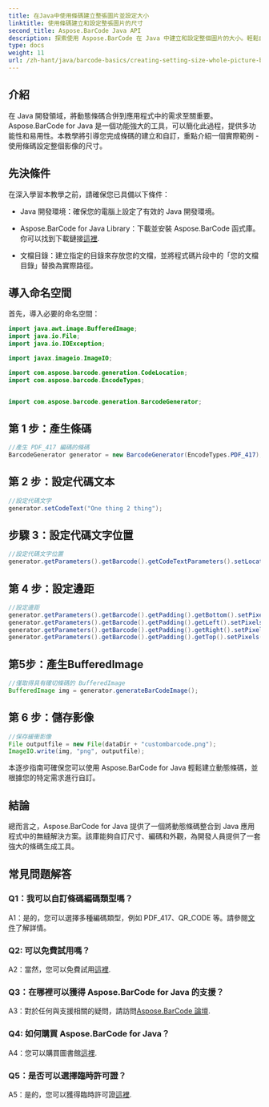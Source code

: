 ```yaml
---
title: 在Java中使用條碼建立整張圖片並設定大小
linktitle: 使用條碼建立和設定整張圖片的尺寸
second_title: Aspose.BarCode Java API
description: 探索使用 Aspose.BarCode 在 Java 中建立和設定整個圖片的大小。輕鬆自訂尺寸、編碼和外觀。
type: docs
weight: 11
url: /zh-hant/java/barcode-basics/creating-setting-size-whole-picture-barcode/
---
```

## 介紹

在 Java 開發領域，將動態條碼合併到應用程式中的需求至關重要。 Aspose.BarCode for Java 是一個功能強大的工具，可以簡化此過程，提供多功能性和易用性。本教學將引導您完成條碼的建立和自訂，重點介紹一個實際範例 - 使用條碼設定整個影像的尺寸。

## 先決條件

在深入學習本教學之前，請確保您已具備以下條件：

- Java 開發環境：確保您的電腦上設定了有效的 Java 開發環境。

-  Aspose.BarCode for Java Library：下載並安裝 Aspose.BarCode 函式庫。你可以找到下載鏈接[這裡](https://releases.aspose.com/barcode/java/).

- 文檔目錄：建立指定的目錄來存放您的文檔，並將程式碼片段中的「您的文檔目錄」替換為實際路徑。

## 導入命名空間

首先，導入必要的命名空間：

```java
import java.awt.image.BufferedImage;
import java.io.File;
import java.io.IOException;

import javax.imageio.ImageIO;

import com.aspose.barcode.generation.CodeLocation;
import com.aspose.barcode.EncodeTypes;


import com.aspose.barcode.generation.BarcodeGenerator;
```

## 第 1 步：產生條碼

```java
//產生 PDF_417 編碼的條碼
BarcodeGenerator generator = new BarcodeGenerator(EncodeTypes.PDF_417);
```

## 第 2 步：設定代碼文本

```java
//設定代碼文字
generator.setCodeText("One thing 2 thing");
```

## 步驟 3：設定代碼文字位置

```java
//設定代碼文字位置
generator.getParameters().getBarcode().getCodeTextParameters().setLocation(CodeLocation.NONE);
```

## 第 4 步：設定邊距

```java
//設定邊距
generator.getParameters().getBarcode().getPadding().getBottom().setPixels(0);
generator.getParameters().getBarcode().getPadding().getLeft().setPixels(0);
generator.getParameters().getBarcode().getPadding().getRight().setPixels(0);
generator.getParameters().getBarcode().getPadding().getTop().setPixels(0);
```

## 第5步：產生BufferedImage

```java
//僅取得具有確切條碼的 BufferedImage
BufferedImage img = generator.generateBarCodeImage();
```

## 第 6 步：儲存影像

```java
//保存緩衝影像
File outputfile = new File(dataDir + "custombarcode.png");
ImageIO.write(img, "png", outputfile);
```

本逐步指南可確保您可以使用 Aspose.BarCode for Java 輕鬆建立動態條碼，並根據您的特定需求進行自訂。

## 結論

總而言之，Aspose.BarCode for Java 提供了一個將動態條碼整合到 Java 應用程式中的無縫解決方案。該庫能夠自訂尺寸、編碼和外觀，為開發人員提供了一套強大的條碼生成工具。

## 常見問題解答

### Q1：我可以自訂條碼編碼類型嗎？

 A1：是的，您可以選擇多種編碼類型，例如 PDF_417、QR_CODE 等。請參閱[文件](https://reference.aspose.com/barcode/java/)了解詳情。

### Q2: 可以免費試用嗎？

 A2：當然，您可以免費試用[這裡](https://releases.aspose.com/).

### Q3：在哪裡可以獲得 Aspose.BarCode for Java 的支援？

 A3：對於任何與支援相關的疑問，請訪問[Aspose.BarCode 論壇](https://forum.aspose.com/c/barcode/13).

### Q4: 如何購買 Aspose.BarCode for Java？

 A4：您可以購買圖書館[這裡](https://purchase.aspose.com/buy).

### Q5：是否可以選擇臨時許可證？

 A5：是的，您可以獲得臨時許可證[這裡](https://purchase.aspose.com/temporary-license/).